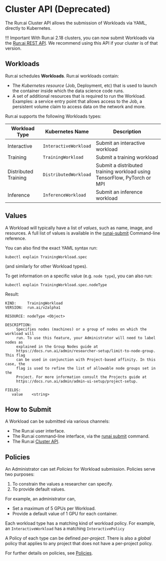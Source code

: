 # Cluster API (Deprecated)

The Run:ai Cluster API allows the submission of Workloads via YAML, directly to Kubernetes.

!!! Important With Run:ai 2.18 clusters, you can now submit Workloads via the [Run:ai REST API](../admin-rest-api/overview.md). We recommend using this API if your cluster is of that version.

## Workloads

Run:ai schedules **Workloads**. Run:ai workloads contain:

* The _Kubernetes resource_ (Job, Deployment, etc) that is used to launch the container inside which the data science code runs.
* A set of additional resources that is required to run the Workload. Examples: a service entry point that allows access to the Job, a persistent volume claim to access data on the network and more.

Run:ai supports the following Workloads types:

| Workload Type        | Kubernetes Name       | Description                                                             |
| -------------------- | --------------------- | ----------------------------------------------------------------------- |
| Interactive          | `InteractiveWorkload` | Submit an interactive workload                                          |
| Training             | `TrainingWorkload`    | Submit a training workload                                              |
| Distributed Training | `DistributedWorkload` | Submit a distributed training workload using TensorFlow, PyTorch or MPI |
| Inference            | `InferenceWorkload`   | Submit an inference workload                                            |

## Values

A Workload will typically have a list of _values_, such as name, image, and resources. A full list of values is available in the [runai-submit](../../cli-reference/runai-submit.md) Command-line reference.

You can also find the exact YAML syntax run:

```
kubectl explain TrainingWorkload.spec
```

(and similarly for other Workload types).

To get information on a specific value (e.g. `node type`), you can also run:

```
kubectl explain TrainingWorkload.spec.nodeType
```

Result:

```
KIND:     TrainingWorkload
VERSION:  run.ai/v2alpha1

RESOURCE: nodeType <Object>

DESCRIPTION:
     Specifies nodes (machines) or a group of nodes on which the workload will
     run. To use this feature, your Administrator will need to label nodes as
     explained in the Group Nodes guide at
     https://docs.run.ai/admin/researcher-setup/limit-to-node-group. This flag
     can be used in conjunction with Project-based affinity. In this case, the
     flag is used to refine the list of allowable node groups set in the
     Project. For more information consult the Projects guide at
     https://docs.run.ai/admin/admin-ui-setup/project-setup.

FIELDS:
   value	<string>
```

## How to Submit

A Workload can be submitted via various channels:

* The Run:ai user interface.
* The Run:ai command-line interface, via the [runai submit](../../cli-reference/runai-submit.md) command.
* The Run:ai [Cluster API](submit-yaml.md).

## Policies

An Administrator can set _Policies_ for Workload submission. Policies serve two purposes:

1. To constrain the values a researcher can specify.
2. To provide default values.

For example, an administrator can,

* Set a maximum of 5 GPUs per Workload.
* Provide a default value of 1 GPU for each container.

Each workload type has a matching kind of workload policy. For example, an `InteractiveWorkload` has a matching `InteractivePolicy`

A Policy of each type can be defined _per-project_. There is also a _global_ policy that applies to any project that does not have a per-project policy.

For further details on policies, see [Policies](broken-reference).
